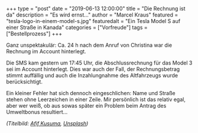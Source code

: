 +++
type = "post"
date = "2019-06-13 12:00:00"
title = "Die Rechnung ist da"
description = "Es wird ernst…"
author = "Marcel Kraus"
featured = "tesla-logo-in-einem-model-s.jpg"
featuredalt = "Ein Tesla Model S auf einer Straße in Kanada"
categories = ["Vorfreude"]
tags = ["Bestellprozess"]
+++

Ganz unspektakulär: Ca. 24 h nach dem Anruf von Christina war die Rechnung im Account hinterlegt.

Die SMS kam gestern um 17:45 Uhr, die Abschlussrechnung für das Model 3 sei im Account hinterlegt. Dies war auch der Fall, der Rechnungsbetrag stimmt auffällig und auch die Inzahlungnahme des Altfahrzeugs wurde berücksichtigt.

Ein kleiner Fehler hat sich dennoch eingeschlichen: Name und Straße stehen ohne Leerzeichen in einer Zeile. Mir persönlich ist das relativ egal, aber wer weiß, ob aus sowas später ein Problem beim Antrag des Umweltbonus resultiert…

*(Titelbild: [Afif Kusuma](https://unsplash.com/@findracadabra?utm_source=unsplash&utm_medium=referral&utm_content=creditCopyText), [Unsplash](https://unsplash.com/search/photos/tesla?utm_source=unsplash&utm_medium=referral&utm_content=creditCopyText))*
